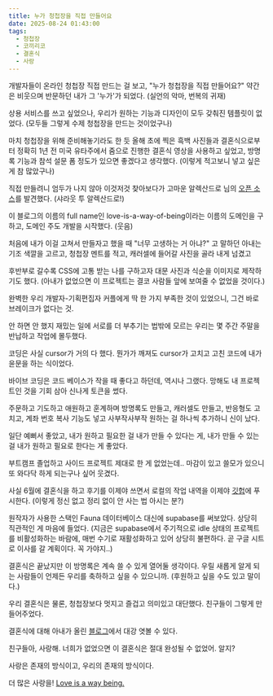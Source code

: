 ```yaml
---
title: 누가 청첩장을 직접 만들어요
date: 2025-08-24 01:43:00
tags:
  - 청첩장
  - 코끼리코
  - 결혼식
  - 사랑
---
```


개발자들이 온라인 청첩장 직접 만드는 걸 보고,
"누가 청첩장을 직접 만들어요?"
약간은 비웃으며 반문하던 내가
그 '누가'가 되었다.
(실언의 악마, 번복의 귀재)

상용 서비스를 쓰고 싶었으나, 우리가 원하는 기능과 디자인이 모두 갖춰진 템플릿이 없었다.
(모두들 그렇게 수제 청첩장을 만드는 것이었구나)

마치 청첩장을 위해 준비해놓기라도 한 듯 올해 초에 찍은 흑백 사진들과
결혼식으로부터 정확히 1년 전 미국 유타주에서 줌으로 진행한 결혼식 영상을 사용하고 싶었고,
방명록 기능과 참석 설문 폼 정도가 있으면 좋겠다고 생각했다.
(이렇게 적고보니 넣고 싶은 게 참 많았구나)

직접 만들려니 엄두가 나지 않아 이것저것 찾아보다가
고마운 알렉산드로 님의 [오픈 소스](https://github.com/alejandroclose/bodon)를 발견했다.
(샤라웃 투 알렉산드로!)

이 블로그의 이름의 full name인 love-is-a-way-of-being이라는 이름의 도메인을 구하고,
도메인 주도 개발을 시작했다. (웃음)

처음에 내가 이걸 고쳐서 만들자고 했을 때
"너무 고생하는 거 아냐?"
고 말하던 아내는 기조 색깔을 고르고, 청첩장 멘트를 적고, 캐러셀에 들어갈 사진을 골라 내게 넘겼고

후반부로 갈수록 CSS에 고통 받는 나를 구하고자 대문 사진과 식순을 이미지로 제작하기도 했다.
(아내가 없었으면 이 프로젝트는 결코 사람들 앞에 보여줄 수 없었을 것이다.)

완벽한 우리 개발자-기획편집자 커플에게 딱 한 가지 부족한 것이 있었으니,
그건 바로 브레이크가 없다는 것.

안 하면 안 했지 재밌는 일에 서로를 더 부추기는 법밖에 모르는 우리는
몇 주간 주말을 반납하고 작업에 몰두했다.

코딩은 사실 cursor가 거의 다 했다.
뭔가가 깨져도 cursor가 고치고 고친 코드에 내가 윤문을 하는 식이었다.

바이브 코딩은 코드 베이스가 작을 때 좋다고 하던데, 역시나 그랬다.
망해도 내 프로젝트인 것을 기회 삼아 신나게 토큰을 썼다.

주문하고 기도하고 애원하고 훈계하며
방명록도 만들고, 캐러셀도 만들고, 반응형도 고치고, 계좌 번호 복사 기능도 넣고
사부작사부작 원하는 걸 하나씩 추가하니 신이 났다.

일단 예뻐서 좋았고,
내가 원하고 필요한 걸 내가 만들 수 있다는 게,
내가 만들 수 있는 걸 내가 원하고 필요로 한다는 게 좋았다.

부트캠프 졸업하고 사이드 프로젝트 제대로 한 게 없었는데..
마감이 있고 쓸모가 있으니 또 와다닥 하게 되는구나 싶어 웃겼다.

사실 6월에 결혼식을 하고 후기를 이제야 쓰면서
로컬의 작업 내역을 이제야 [깃헙](https://github.com/anniemon/bodon)에 푸시한다.
(이렇게 정신 없고 정리 없이 안 사는 법 아시는 분?)

원작자가 사용한 스택인 Fauna 데이터베이스 대신에 supabase를 써보았다.
상당히 직관적인 게 마음에 들었다.
(지금은 supabase에서 주기적으로 idle 상태의 프로젝트를 비활성화하는 바람에, 매번 수기로 재활성화하고 있어 상당히 불편하다.
곧 구글 시트로 이사를 갈 계획이다. 꼭 가야지..)

결혼식은 끝났지만 이 방명록은 계속 쓸 수 있게 열어둘 생각이다.
우릴 새롭게 알게 되는 사람들이 언제든 우리를 축하하고 싶을 수 있으니까.
(후원하고 싶을 수도 있고 말이다.)

우리 결혼식은 물론, 청첩장보다 멋지고 즐겁고 의미있고 대단했다.
친구들이 그렇게 만들어주었다.

결혼식에 대해 아내가 올린 [블로그](https://yooreru.com/2025/08/03/%ea%b2%b0%ed%98%bc-1%ec%a3%bc%eb%85%84-%ed%96%89%ec%82%ac%eb%a1%9c-%ea%b2%b0%ed%98%bc%ec%8b%9d%ec%9d%84-%ed%95%98%eb%8b%a4/)에서 대강 엿볼 수 있다.

친구들아, 사랑해.
너희가 없었으면 이 결혼식은 절대 완성될 수 없었어. 알지?

사랑은 존재의 방식이고,
우리의 존재의 방식이다.

더 많은 사랑을!
[Love is a way being.](https://love-is-a-way-of-being.netlify.app/)
